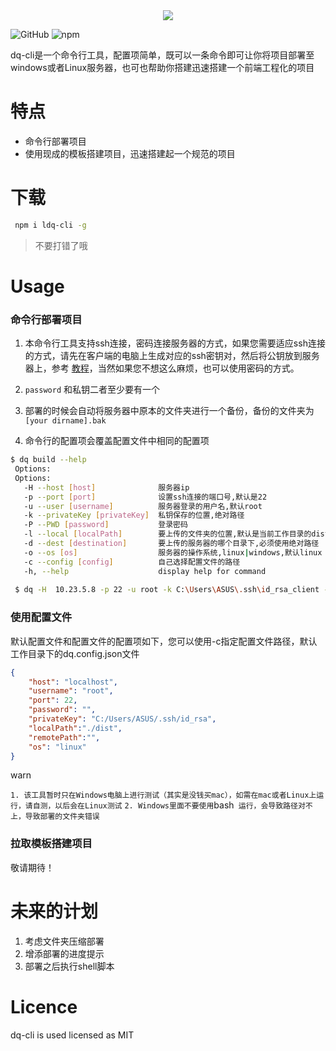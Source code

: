 <div align='center'><img align='center' src='https://leftover-md.oss-cn-guangzhou.aliyuncs.com/img-md/logo1.jpg'/></div>

![GitHub](https://img.shields.io/github/license/left0ver/dq-cli)                   ![npm](https://img.shields.io/npm/v/ldq-cli)

dq-cli是一个命令行工具，配置项简单，既可以一条命令即可让你将项目部署至windows或者Linux服务器，也可也帮助你搭建迅速搭建一个前端工程化的项目

# 特点

- 命令行部署项目
- 使用现成的模板搭建项目，迅速搭建起一个规范的项目
# 下载

  ```bash
   npm i ldq-cli -g
  ```
  > 不要打错了哦

# Usage

### 命令行部署项目

1. 本命令行工具支持ssh连接，密码连接服务器的方式，如果您需要适应ssh连接的方式，请先在客户端的电脑上生成对应的ssh密钥对，然后将公钥放到服务器上，参考 [教程](https://leftover.cn/2022/04/27/ssh%E5%AF%86%E9%92%A5%E8%BF%9C%E7%A8%8B%E8%BF%9E%E6%8E%A5%E6%9C%8D%E5%8A%A1%E5%99%A8/)，当然如果您不想这么麻烦，也可以使用密码的方式。

2. `password` 和私钥二者至少要有一个

3. 部署的时候会自动将服务器中原本的文件夹进行一个备份，备份的文件夹为`[your dirname].bak`

4. 命令行的配置项会覆盖配置文件中相同的配置项
  
  ```bash
$ dq build --help
   Options:
   Options:
     -H --host [host]              服务器ip
     -p --port [port]              设置ssh连接的端口号,默认是22
     -u --user [username]          服务器登录的用户名,默认root
     -k --privateKey [privateKey]  私钥保存的位置,绝对路径
     -P --PWD [password]           登录密码
     -l --local [localPath]        要上传的文件夹的位置,默认是当前工作目录的dist文件夹
     -d --dest [destination]       要上传的服务器的哪个目录下,必须使用绝对路径
     -o --os [os]                  服务器的操作系统,linux|windows,默认linux
     -c --config [config]          自己选择配置文件的路径
     -h, --help                    display help for command
     
   $ dq -H  10.23.5.8 -p 22 -u root -k C:\Users\ASUS\.ssh\id_rsa_client -P 123456 -l ./dist -d /home/root/ -o linux -c .\config\dq.config.json
   ```
   
   

   ### 使用配置文件

   默认配置文件和配置文件的配置项如下，您可以使用-c指定配置文件路径，默认工作目录下的dq.config.json文件

   ```json
{
       "host": "localhost",
       "username": "root",
       "port": 22,
       "password": "",
       "privateKey": "C:/Users/ASUS/.ssh/id_rsa",
       "localPath":"./dist",
       "remotePath":"",
       "os": "linux"
   }
   ```
   
 warn

`1. 该工具暂时只在Windows电脑上进行测试（其实是没钱买mac），如需在mac或者Linux上运行，请自测，以后会在Linux测试`
`2. Windows里面不要使用`bash` 运行，会导致路径对不上，导致部署的文件夹错误`

### 拉取模板搭建项目

敬请期待！

# 未来的计划

1. 考虑文件夹压缩部署
2. 增添部署的进度提示
3. 部署之后执行shell脚本

# Licence

dq-cli is used licensed as MIT

